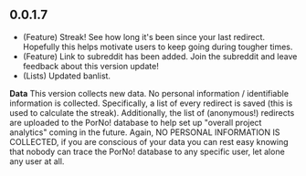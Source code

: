## 0.0.1.7

- (Feature) Streak! See how long it's been since your last redirect. Hopefully this helps motivate users to keep going during tougher times.
- (Feature) Link to subreddit has been added. Join the subreddit and leave feedback about this version update!
- (Lists) Updated banlist.

**Data** This version collects new data. No personal information / identifiable information is collected.
Specifically, a list of every redirect is saved (this is used to calculate the streak). Additionally, the list of (anonymous!) redirects are uploaded to 
 the PorNo! database to help set up "overall project analytics" coming in the future.
Again, NO PERSONAL INFORMATION IS COLLECTED, if you are conscious of your data you can rest easy knowing that nobody can trace the PorNo! database to any specific user, let alone any user at all.
